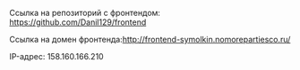Ссылка на репозиторий с фронтендом: https://github.com/Danil129/frontend

Ссылка на домен фронтенда:http://frontend-symolkin.nomorepartiesco.ru/

IP-адрес: 158.160.166.210
